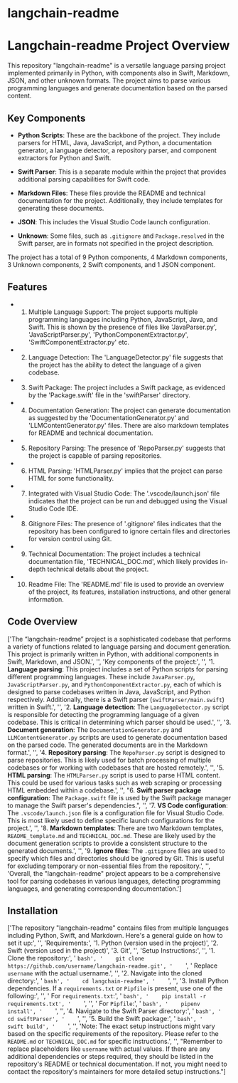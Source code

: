 # langchain-readme

# Langchain-readme Project Overview

This repository "langchain-readme" is a versatile language parsing project implemented primarily in Python, with components also in Swift, Markdown, JSON, and other unknown formats. The project aims to parse various programming languages and generate documentation based on the parsed content.

## Key Components

- **Python Scripts**: These are the backbone of the project. They include parsers for HTML, Java, JavaScript, and Python, a documentation generator, a language detector, a repository parser, and component extractors for Python and Swift.

- **Swift Parser**: This is a separate module within the project that provides additional parsing capabilities for Swift code.

- **Markdown Files**: These files provide the README and technical documentation for the project. Additionally, they include templates for generating these documents.

- **JSON**: This includes the Visual Studio Code launch configuration.

- **Unknown**: Some files, such as `.gitignore` and `Package.resolved` in the Swift parser, are in formats not specified in the project description.

The project has a total of 9 Python components, 4 Markdown components, 3 Unknown components, 2 Swift components, and 1 JSON component.

## Features

- 1. Multiple Language Support: The project supports multiple programming languages including Python, JavaScript, Java, and Swift. This is shown by the presence of files like 'JavaParser.py', 'JavaScriptParser.py', 'PythonComponentExtractor.py', 'SwiftComponentExtractor.py' etc.

- 2. Language Detection: The 'LanguageDetector.py' file suggests that the project has the ability to detect the language of a given codebase.

- 3. Swift Package: The project includes a Swift package, as evidenced by the 'Package.swift' file in the 'swiftParser' directory.

- 4. Documentation Generation: The project can generate documentation as suggested by the 'DocumentationGenerator.py' and 'LLMContentGenerator.py' files. There are also markdown templates for README and technical documentation.

- 5. Repository Parsing: The presence of 'RepoParser.py' suggests that the project is capable of parsing repositories.

- 6. HTML Parsing: 'HTMLParser.py' implies that the project can parse HTML for some functionality.

- 7. Integrated with Visual Studio Code: The '.vscode/launch.json' file indicates that the project can be run and debugged using the Visual Studio Code IDE.

- 8. Gitignore Files: The presence of '.gitignore' files indicates that the repository has been configured to ignore certain files and directories for version control using Git.

- 9. Technical Documentation: The project includes a technical documentation file, 'TECHNICAL_DOC.md', which likely provides in-depth technical details about the project.

- 10. Readme File: The 'README.md' file is used to provide an overview of the project, its features, installation instructions, and other general information.


## Code Overview

['The “langchain-readme” project is a sophisticated codebase that performs a variety of functions related to language parsing and document generation. This project is primarily written in Python, with additional components in Swift, Markdown, and JSON.', '', 'Key components of the project:', '', '1. **Language parsing**: This project includes a set of Python scripts for parsing different programming languages. These include `JavaParser.py`, `JavaScriptParser.py`, and `PythonComponentExtractor.py`, each of which is designed to parse codebases written in Java, JavaScript, and Python respectively. Additionally, there is a Swift parser (`swiftParser/main.swift`) written in Swift.', '', '2. **Language detection**: The `LanguageDetector.py` script is responsible for detecting the programming language of a given codebase. This is critical in determining which parser should be used.', '', '3. **Document generation**: The `DocumentationGenerator.py` and `LLMContentGenerator.py` scripts are used to generate documentation based on the parsed code. The generated documents are in the Markdown format.', '', '4. **Repository parsing**: The `RepoParser.py` script is designed to parse repositories. This is likely used for batch processing of multiple codebases or for working with codebases that are hosted remotely.', '', '5. **HTML parsing**: The `HTMLParser.py` script is used to parse HTML content. This could be used for various tasks such as web scraping or processing HTML embedded within a codebase.', '', "6. **Swift parser package configuration**: The `Package.swift` file is used by the Swift package manager to manage the Swift parser's dependencies.", '', '7. **VS Code configuration**: The `.vscode/launch.json` file is a configuration file for Visual Studio Code. This is most likely used to define specific launch configurations for the project.', '', '8. **Markdown templates**: There are two Markdown templates, `README_template.md` and `TECHNICAL_DOC.md`. These are likely used by the document generation scripts to provide a consistent structure to the generated documents.', '', '9. **Ignore files**: The `.gitignore` files are used to specify which files and directories should be ignored by Git. This is useful for excluding temporary or non-essential files from the repository.', '', 'Overall, the "langchain-readme" project appears to be a comprehensive tool for parsing codebases in various languages, detecting programming languages, and generating corresponding documentation.']

## Installation

['The repository "langchain-readme" contains files from multiple languages including Python, Swift, and Markdown. Here\'s a general guide on how to set it up:', '', 'Requirements:', '1. Python (version used in the project)', '2. Swift (version used in the project)', '3. Git', '', 'Setup Instructions:', '', '1. Clone the repository:', '    ```bash', '    git clone https://github.com/username/langchain-readme.git', '    ```', '    Replace `username` with the actual username.', '', '2. Navigate into the cloned directory:', '    ```bash', '    cd langchain-readme', '    ```', '', '3. Install Python dependencies. If a `requirements.txt` or `Pipfile` is present, use one of the following:', '', '    For `requirements.txt`:', '    ```bash', '    pip install -r requirements.txt', '    ```', '', '    For `Pipfile`:', '    ```bash', '    pipenv install', '    ```', '', '4. Navigate to the Swift Parser directory:', '    ```bash', '    cd swiftParser', '    ```', '', '5. Build the Swift package:', '    ```bash', '    swift build', '    ```', '', 'Note: The exact setup instructions might vary based on the specific requirements of the repository. Please refer to the `README.md` or `TECHNICAL_DOC.md` for specific instructions.', '', "Remember to replace placeholders like `username` with actual values. If there are any additional dependencies or steps required, they should be listed in the repository's README or technical documentation. If not, you might need to contact the repository's maintainers for more detailed setup instructions."]

